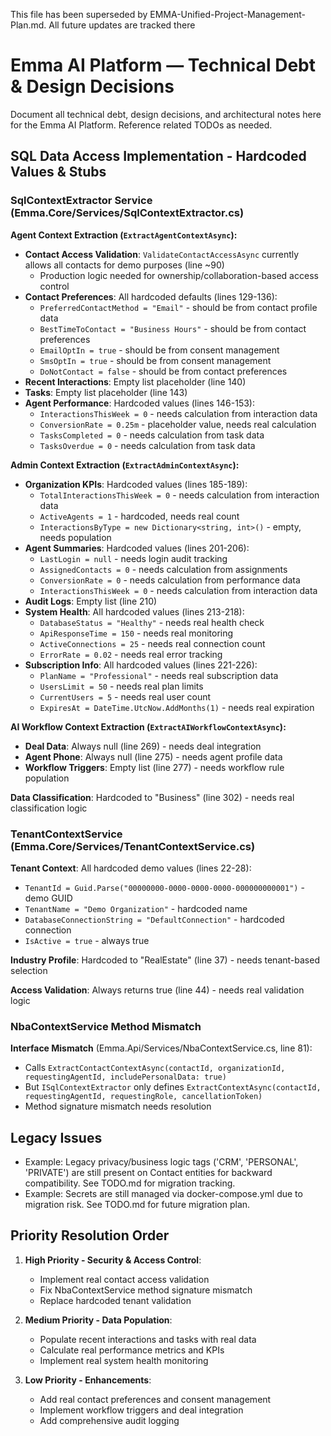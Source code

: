 This file has been superseded by EMMA-Unified-Project-Management-Plan.md. All future updates are tracked there

# Emma AI Platform — Technical Debt & Design Decisions

Document all technical debt, design decisions, and architectural notes here for the Emma AI Platform. Reference related TODOs as needed.

## SQL Data Access Implementation - Hardcoded Values & Stubs

### SqlContextExtractor Service (Emma.Core/Services/SqlContextExtractor.cs)

**Agent Context Extraction (`ExtractAgentContextAsync`):**
- **Contact Access Validation**: `ValidateContactAccessAsync` currently allows all contacts for demo purposes (line ~90)
  - Production logic needed for ownership/collaboration-based access control
- **Contact Preferences**: All hardcoded defaults (lines 129-136):
  - `PreferredContactMethod = "Email"` - should be from contact profile data
  - `BestTimeToContact = "Business Hours"` - should be from contact preferences
  - `EmailOptIn = true` - should be from consent management
  - `SmsOptIn = true` - should be from consent management
  - `DoNotContact = false` - should be from contact preferences
- **Recent Interactions**: Empty list placeholder (line 140)
- **Tasks**: Empty list placeholder (line 143)
- **Agent Performance**: Hardcoded values (lines 146-153):
  - `InteractionsThisWeek = 0` - needs calculation from interaction data
  - `ConversionRate = 0.25m` - placeholder value, needs real calculation
  - `TasksCompleted = 0` - needs calculation from task data
  - `TasksOverdue = 0` - needs calculation from task data

**Admin Context Extraction (`ExtractAdminContextAsync`):**
- **Organization KPIs**: Hardcoded values (lines 185-189):
  - `TotalInteractionsThisWeek = 0` - needs calculation from interaction data
  - `ActiveAgents = 1` - hardcoded, needs real count
  - `InteractionsByType = new Dictionary<string, int>()` - empty, needs population
- **Agent Summaries**: Hardcoded values (lines 201-206):
  - `LastLogin = null` - needs login audit tracking
  - `AssignedContacts = 0` - needs calculation from assignments
  - `ConversionRate = 0` - needs calculation from performance data
  - `InteractionsThisWeek = 0` - needs calculation from interaction data
- **Audit Logs**: Empty list (line 210)
- **System Health**: All hardcoded values (lines 213-218):
  - `DatabaseStatus = "Healthy"` - needs real health check
  - `ApiResponseTime = 150` - needs real monitoring
  - `ActiveConnections = 25` - needs real connection count
  - `ErrorRate = 0.02` - needs real error tracking
- **Subscription Info**: All hardcoded values (lines 221-226):
  - `PlanName = "Professional"` - needs real subscription data
  - `UsersLimit = 50` - needs real plan limits
  - `CurrentUsers = 5` - needs real user count
  - `ExpiresAt = DateTime.UtcNow.AddMonths(1)` - needs real expiration

**AI Workflow Context Extraction (`ExtractAIWorkflowContextAsync`):**
- **Deal Data**: Always null (line 269) - needs deal integration
- **Agent Phone**: Always null (line 275) - needs agent profile data
- **Workflow Triggers**: Empty list (line 277) - needs workflow rule population

**Data Classification**: Hardcoded to "Business" (line 302) - needs real classification logic

### TenantContextService (Emma.Core/Services/TenantContextService.cs)

**Tenant Context**: All hardcoded demo values (lines 22-28):
- `TenantId = Guid.Parse("00000000-0000-0000-0000-000000000001")` - demo GUID
- `TenantName = "Demo Organization"` - hardcoded name
- `DatabaseConnectionString = "DefaultConnection"` - hardcoded connection
- `IsActive = true` - always true

**Industry Profile**: Hardcoded to "RealEstate" (line 37) - needs tenant-based selection

**Access Validation**: Always returns true (line 44) - needs real validation logic

### NbaContextService Method Mismatch

**Interface Mismatch** (Emma.Api/Services/NbaContextService.cs, line 81):
- Calls `ExtractContactContextAsync(contactId, organizationId, requestingAgentId, includePersonalData: true)`
- But `ISqlContextExtractor` only defines `ExtractContextAsync(contactId, requestingAgentId, requestingRole, cancellationToken)`
- Method signature mismatch needs resolution

## Legacy Issues

- Example: Legacy privacy/business logic tags ('CRM', 'PERSONAL', 'PRIVATE') are still present on Contact entities for backward compatibility. See TODO.md for migration tracking.
- Example: Secrets are still managed via docker-compose.yml due to migration risk. See TODO.md for future migration plan.

## Priority Resolution Order

1. **High Priority - Security & Access Control**:
   - Implement real contact access validation
   - Fix NbaContextService method signature mismatch
   - Replace hardcoded tenant validation

2. **Medium Priority - Data Population**:
   - Populate recent interactions and tasks with real data
   - Calculate real performance metrics and KPIs
   - Implement real system health monitoring

3. **Low Priority - Enhancements**:
   - Add real contact preferences and consent management
   - Implement workflow triggers and deal integration
   - Add comprehensive audit logging
